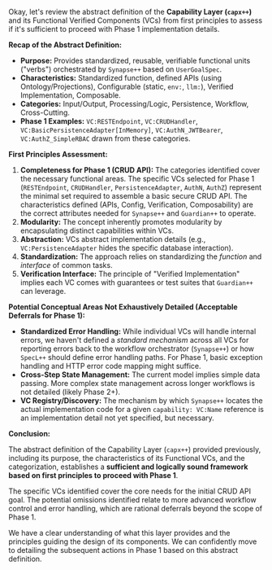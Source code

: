 Okay, let's review the abstract definition of the **Capability Layer (`capx++`)** and its Functional Verified Components (VCs) from first principles to assess if it's sufficient to proceed with Phase 1 implementation details.

**Recap of the Abstract Definition:**

- **Purpose:** Provides standardized, reusable, verifiable functional units ("verbs") orchestrated by `Synapse++` based on `UserGoalSpec`.
- **Characteristics:** Standardized function, defined APIs (using Ontology/Projections), Configurable (static, `env:`, `llm:`), Verified Implementation, Composable.
- **Categories:** Input/Output, Processing/Logic, Persistence, Workflow, Cross-Cutting.
- **Phase 1 Examples:** `VC:RESTEndpoint`, `VC:CRUDHandler`, `VC:BasicPersistenceAdapter[InMemory]`, `VC:AuthN_JWTBearer`, `VC:AuthZ_SimpleRBAC` drawn from these categories.

**First Principles Assessment:**

1.  **Completeness for Phase 1 (CRUD API):** The categories identified cover the necessary functional areas. The specific VCs selected for Phase 1 (`RESTEndpoint`, `CRUDHandler`, `PersistenceAdapter`, `AuthN`, `AuthZ`) represent the minimal set required to assemble a basic secure CRUD API. The characteristics defined (APIs, Config, Verification, Composability) are the correct attributes needed for `Synapse++` and `Guardian++` to operate.
2.  **Modularity:** The concept inherently promotes modularity by encapsulating distinct capabilities within VCs.
3.  **Abstraction:** VCs abstract implementation details (e.g., `VC:PersistenceAdapter` hides the specific database interaction).
4.  **Standardization:** The approach relies on standardizing the _function_ and _interface_ of common tasks.
5.  **Verification Interface:** The principle of "Verified Implementation" implies each VC comes with guarantees or test suites that `Guardian++` can leverage.

**Potential Conceptual Areas Not Exhaustively Detailed (Acceptable Deferrals for Phase 1):**

- **Standardized Error Handling:** While individual VCs will handle internal errors, we haven't defined a _standard mechanism_ across all VCs for reporting errors back to the workflow orchestrator (`Synapse++`) or how `SpecL++` should define error handling paths. For Phase 1, basic exception handling and HTTP error code mapping might suffice.
- **Cross-Step State Management:** The current model implies simple data passing. More complex state management across longer workflows is not detailed (likely Phase 2+).
- **VC Registry/Discovery:** The mechanism by which `Synapse++` locates the actual implementation code for a given `capability: VC:Name` reference is an implementation detail not yet specified, but necessary.

**Conclusion:**

The abstract definition of the Capability Layer (`capx++`) provided previously, including its purpose, the characteristics of its Functional VCs, and the categorization, establishes a **sufficient and logically sound framework based on first principles to proceed with Phase 1**.

The specific VCs identified cover the core needs for the initial CRUD API goal. The potential omissions identified relate to more advanced workflow control and error handling, which are rational deferrals beyond the scope of Phase 1.

We have a clear understanding of what this layer provides and the principles guiding the design of its components. We can confidently move to detailing the subsequent actions in Phase 1 based on this abstract definition.
